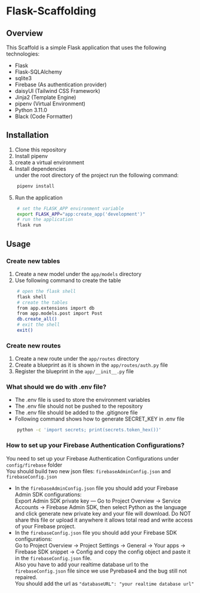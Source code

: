 # Flask-Scaffolding

## Overview

This Scaffold is a simple Flask application that uses the following technologies:

- Flask
- Flask-SQLAlchemy
- sqlite3
- Firebase (As authentication provider)
- daisyUI (Tailwind CSS Framework)
- Jinja2 (Template Engine)
- pipenv (Virtual Environment)
- Python 3.11.0
- Black (Code Formatter)

## Installation

1. Clone this repository
2. Install pipenv
3. create a virtual environment
4. Install dependencies <br/>
   under the root directory of the project run the following command:

```bash
    pipenv install
```

5. Run the application

```bash
    # set the FLASK_APP environment variable
    export FLASK_APP="app:create_app('development')"
    # run the application
    flask run
```

## Usage

### Create new tables

1. Create a new model under the `app/models` directory
2. Use following command to create the table

```bash
    # open the flask shell
    flask shell
    # create the tables
    from app.extensions import db
    from app.models.post import Post
    db.create_all()
    # exit the shell
    exit()
```

### Create new routes

1. Create a new route under the `app/routes` directory
2. Create a blueprint as it is shown in the `app/routes/auth.py` file
3. Register the blueprint in the `app/__init__.py` file

### What should we do with .env file?

- The .env file is used to store the environment variables
- The .env file should not be pushed to the repository
- The .env file should be added to the .gitignore file
- Following command shows how to generate SECRET_KEY in .env file

```bash
    python -c 'import secrets; print(secrets.token_hex())'
```

### How to set up your Firebase Authentication Configurations?
You need to set up your Firebase Authentication Configurations under `config/firebase` folder <br/>
You should build two new json files: `firebaseAdminConfig.json` and `firebaseConfig.json` <br/>
- In the `firebaseAdminConfig.json` file you should add your Firebase Admin SDK configurations: <br/>
Export Admin SDK private key — Go to Project Overview -> Service Accounts -> Firebase Admin SDK, then select Python as the language and click generate new private key and your file will download. Do NOT share this file or upload it anywhere it allows total read and write access of your Firebase project. 
- In the `firebaseConfig.json` file you should add your Firebase SDK configurations: <br/>
Go to Project Overview -> Project Settings -> General -> Your apps -> Firebase SDK snippet -> Config and copy the config object and paste it in the `firebaseConfig.json` file. <br/>
Also you have to add your realtime database url to the `firebaseConfig.json` file since we use Pyrebase4 and the bug still not repaired.<br/>
You should add the url as `"databaseURL": "your realtime database url"`
